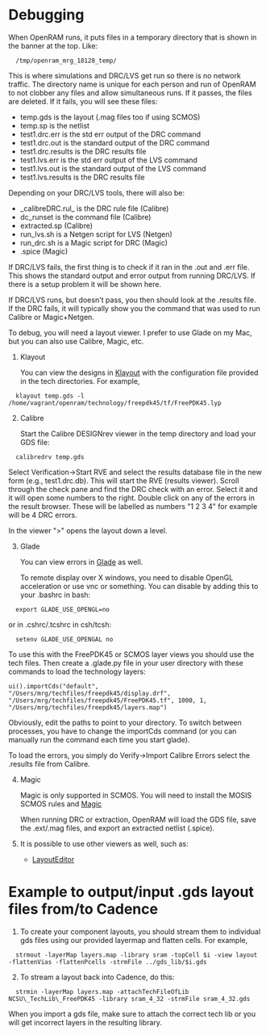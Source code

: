 # Debugging

When OpenRAM runs, it puts files in a temporary directory that is
shown in the banner at the top. Like:
```
  /tmp/openram_mrg_18128_temp/
```
This is where simulations and DRC/LVS get run so there is no network
traffic. The directory name is unique for each person and run of
OpenRAM to not clobber any files and allow simultaneous runs. If it
passes, the files are deleted. If it fails, you will see these files:
+ temp.gds is the layout (.mag files too if using SCMOS)
+ temp.sp is the netlist
+ test1.drc.err is the std err output of the DRC command
+ test1.drc.out is the standard output of the DRC command
+ test1.drc.results is the DRC results file
+ test1.lvs.err is the std err output of the LVS command
+ test1.lvs.out is the standard output of the LVS command
+ test1.lvs.results is the DRC results file

Depending on your DRC/LVS tools, there will also be:
+ \_calibreDRC.rul\_ is the DRC rule file (Calibre)
+ dc_runset is the command file (Calibre)
+ extracted.sp (Calibre)
+ run_lvs.sh is a Netgen script for LVS (Netgen)
+ run_drc.sh is a Magic script for DRC (Magic)
+ <topcell>.spice (Magic)

If DRC/LVS fails, the first thing is to check if it ran in the .out and
.err file. This shows the standard output and error output from
running DRC/LVS. If there is a setup problem it will be shown here.

If DRC/LVS runs, but doesn't pass, you then should look at the .results
file. If the DRC fails, it will typically show you the command that was used
to run Calibre or Magic+Netgen. 

To debug, you will need a layout viewer. I prefer to use Glade 
on my Mac, but you can also use Calibre, Magic, etc. 

1. Klayout

   You can view the designs in [Klayout](https://www.klayout.de/) with the configuration
   file provided in the tech directories. For example,
```
  klayout temp.gds -l /home/vagrant/openram/technology/freepdk45/tf/FreePDK45.lyp
```

2. Calibre

   Start the Calibre DESIGNrev viewer in the temp directory and load your GDS file:
```
  calibredrv temp.gds
```
   Select Verification->Start RVE and select the results database file in
   the new form (e.g., test1.drc.db). This will start the RVE (results
   viewer). Scroll through the check pane and find the DRC check with an
   error.  Select it and it will open some numbers to the right.  Double
   click on any of the errors in the result browser. These will be
   labelled as numbers "1 2 3 4" for example will be 4 DRC errors.

   In the viewer ">" opens the layout down a level.

3. Glade

   You can view errors in [Glade](http://www.peardrop.co.uk/glade/) as well. 

   To remote display over X windows, you need to disable OpenGL acceleration or use vnc
   or something. You can disable by adding this to your .bashrc in bash:
```
  export GLADE_USE_OPENGL=no
```
   or in .cshrc/.tcshrc in csh/tcsh:
```
  setenv GLADE_USE_OPENGAL no
```
   To use this with the FreePDK45 or SCMOS layer views you should use the
   tech files. Then create a .glade.py file in your user directory with
   these commands to load the technology layers:
```
ui().importCds("default",
"/Users/mrg/techfiles/freepdk45/display.drf",
"/Users/mrg/techfiles/freepdk45/FreePDK45.tf", 1000, 1,
"/Users/mrg/techfiles/freepdk45/layers.map")
```
   Obviously, edit the paths to point to your directory. To switch
   between processes, you have to change the importCds command (or you
   can manually run the command each time you start glade).

   To load the errors, you simply do Verify->Import Calibre Errors select
   the .results file from Calibre.

4. Magic

   Magic is only supported in SCMOS. You will need to install the MOSIS SCMOS rules
   and [Magic](http://opencircuitdesign.com/)

   When running DRC or extraction, OpenRAM will load the GDS file, save
   the .ext/.mag files, and export an extracted netlist (.spice).

5. It is possible to use other viewers as well, such as:
   * [LayoutEditor](http://www.layouteditor.net/)


# Example to output/input .gds layout files from/to Cadence

1. To create your component layouts, you should stream them to
   individual gds files using our provided layermap and flatten
   cells. For example,
```
  strmout -layerMap layers.map -library sram -topCell $i -view layout -flattenVias -flattenPcells -strmFile ../gds_lib/$i.gds
```
2. To stream a layout back into Cadence, do this:
```
  strmin -layerMap layers.map -attachTechFileOfLib NCSU\_TechLib\_FreePDK45 -library sram_4_32 -strmFile sram_4_32.gds
```
   When you import a gds file, make sure to attach the correct tech lib
   or you will get incorrect layers in the resulting library.
